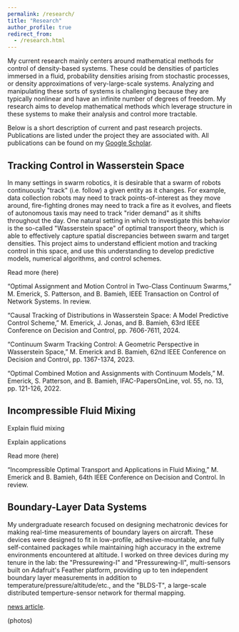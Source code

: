 ```yaml
---
permalink: /research/
title: "Research"
author_profile: true
redirect_from:
  - /research.html
---
```


My current research mainly centers around mathematical methods for control of density-based systems. These could be densities of particles immersed in a fluid, probability densities arising from stochastic processes, or density approximations of very-large-scale systems. Analyzing and manipulating these sorts of systems is challenging because they are typically nonlinear and have an infinite number of degrees of freedom. My research aims to develop mathematical methods which leverage structure in these systems to make their analysis and control more tractable.

Below is a short description of current and past research projects. Publications are listed under the project they are associated with. All publications can be found on my [Google Scholar](https://scholar.google.com/citations?user=CN7oYBQAAAAJ&hl=en).


Tracking Control in Wasserstein Space
----------
In many settings in swarm robotics, it is desirable that a swarm of robots continuously "track" (i.e. follow) a given entity as it changes. For example, data collection robots may need to track points-of-interest as they move around, fire-fighting drones may need to track a fire as it evolves, and fleets of autonomous taxis may need to track "rider demand" as it shifts throughout the day. One natural setting in which to investigate this behavior is the so-called "Wasserstein space" of optimal transport theory, which is able to effectively capture spatial discrepancies between swarm and target densities. This project aims to understand efficient motion and tracking control in this space, and use this understanding to develop predictive models, numerical algorithms, and control schemes.

Read more (here)

“Optimal Assignment and Motion Control in Two-Class Continuum Swarms,” 
M. Emerick, S. Patterson, and B. Bamieh, IEEE Transaction on Control of Network Systems. In review.

“Causal Tracking of Distributions in Wasserstein Space: A Model Predictive Control Scheme,” 
M. Emerick, J. Jonas, and B. Bamieh, 63rd IEEE Conference on Decision and Control, pp. 7606-7611, 2024.

“Continuum Swarm Tracking Control: A Geometric Perspective in Wasserstein Space,”
M. Emerick and B. Bamieh, 62nd IEEE Conference on Decision and Control, pp. 1367-1374, 2023.

“Optimal Combined Motion and Assignments with Continuum Models,”
M. Emerick, S. Patterson, and B. Bamieh, IFAC-PapersOnLine, vol. 55, no. 13, pp. 121-126, 2022.



Incompressible Fluid Mixing
----------
Explain fluid mixing

Explain applications

Read more (here)

“Incompressible Optimal Transport and Applications in Fluid Mixing,”
M. Emerick and B. Bamieh, 64th IEEE Conference on Decision and Control. In review.



Boundary-Layer Data Systems
----------
My undergraduate research focused on designing mechatronic devices for making real-time measurements of boundary layers on aircraft. These devices were designed to fit in low-profile, adhesive-mountable, and fully self-contained packages while maintaining high accuracy in the extreme environments encountered at altitude. I worked on three devices during my tenure in the lab: the "Pressurewing-I" and "Pressurewing-II", multi-sensors built on Adafruit's Feather platform, providing up to ten independent boundary layer measurements in addition to temperature/pressure/altitude/etc., and the "BLDS-T", a large-scale distributed temperture-sensor network for thermal mapping.

[news article](https://ceng.calpoly.edu/connection/2019/10/cal-poly-autonomous-flight-lab-conducts-first-flight-of-next-generation-flight-test-data-system/).

(photos)
